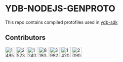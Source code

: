 # YDB-NODEJS-GENPROTO
This repo contains compiled protofiles used in [ydb-sdk](https://github.com/ydb-platform/ydb-nodejs-sdk)

## Contributors
 <a href="https://github.com/Zork33"><img src="https://avatars.githubusercontent.com/u/149560?v=4" width="32" height="32" alt="149560"></a>  <a href="https://github.com/zeruk"><img src="https://avatars.githubusercontent.com/u/25231381?v=4" width="32" height="32" alt="25231381"></a>  <a href="https://github.com/tsufiev"><img src="https://avatars.githubusercontent.com/u/1240006?v=4" width="32" height="32" alt="1240006"></a>  <a href="https://github.com/alexv-smirnov"><img src="https://avatars.githubusercontent.com/u/81806911?v=4" width="32" height="32" alt="81806911"></a>  <a href="https://github.com/polRk"><img src="https://avatars.githubusercontent.com/u/39828645?v=4" width="32" height="32" alt="39828645"></a>  <a href="https://github.com/asmyasnikov"><img src="https://avatars.githubusercontent.com/u/14202262?v=4" width="32" height="32" alt="14202262"></a>  <a href="https://github.com/joshuan"><img src="https://avatars.githubusercontent.com/u/2090702?v=4" width="32" height="32" alt="2090702"></a> 
